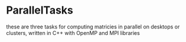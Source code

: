 # ParallelTasks
these are three tasks for computing matricies in parallel on desktops or clusters, written in C++ with OpenMP and MPI libraries
